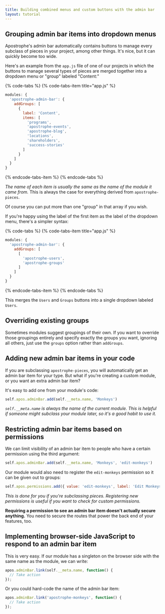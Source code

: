```yaml
---
title: Building combined menus and custom buttons with the admin bar
layout: tutorial
---
```


## Grouping admin bar items into dropdown menus

Apostrophe's admin bar automatically contains buttons to manage every subclass of pieces in your project, among other things. It's nice, but it can quickly become too wide.

Here's an example from the `app.js` file of one of our projects in which the buttons to manage several types of pieces are merged together into a dropdown menu or "group" labeled "Content:"

{% code-tabs %}
{% code-tabs-item title="app.js" %}
```javascript
modules: {
  'apostrophe-admin-bar': {
    addGroups: [
      {
        label: 'Content',
        items: [
          'programs',
          'apostrophe-events',
          'apostrophe-blog',
          'locations',
          'shareholders',
          'success-stories'
        ]
      }
    ]
  }
}
```
{% endcode-tabs-item %}
{% endcode-tabs %}

*The name of each item is usually the same as the name of the module it came from.* This is always the case for everything derived from `apostrophe-pieces`.

Of course you can put more than one "group" in that array if you wish.

If you're happy using the label of the first item as the label of the dropdown menu, there's a simpler syntax:

{% code-tabs %}
{% code-tabs-item title="app.js" %}
```javascript
modules: {
  'apostrophe-admin-bar': {
    addGroups: [
      [
        'apostrophe-users',
        'apostrophe-groups'
      ]
    ]
  }
}
```
{% endcode-tabs-item %}
{% endcode-tabs %}

This merges the `Users` and `Groups` buttons into a single dropdown labeled `Users`.

## Overriding existing groups

Sometimes modules suggest groupings of their own. If you want to override those groupings entirely and specify exactly the groups you want, ignoring all others, just use the `groups` option rather than `addGroups`.

## Adding new admin bar items in your code

If you are subclassing `apostrophe-pieces`, you will automatically get an admin bar item for your type. But what if you're creating a custom module, or you want an extra admin bar item?

It's easy to add one from your module's code:

```javascript
self.apos.adminBar.add(self.__meta.name, 'Monkeys')
```

*`self.__meta.name` is always the name of the current module. This is helpful if someone might subclass your module later, so it's a good habit to use it.*

## Restricting admin bar items based on permissions

We can limit visibility of an admin bar item to people who have a certain permission using the third argument:

```javascript
self.apos.adminBar.add(self.__meta.name, 'Monkeys', 'edit-monkeys')
```

Our module would also need to register the `edit-monkeys` permission so it can be given out to groups:

```javascript
self.apos.permissions.add({ value: 'edit-monkeys', label: 'Edit Monkeys' });
```

*This is done for you if you're subclassing pieces. Registering new permissions is useful if you want to check for custom permissions.*

**Requiring a permission to see an admin bar item doesn't actually secure anything.** You need to secure the routes that power the back end of your features, too.

## Implementing browser-side JavaScript to respond to an admin bar item

This is very easy. If our module has a singleton on the browser side with the same name as the module, we can write:

```javascript
apos.adminBar.link(self.__meta.name, function() {
  // Take action
});
```

Or you could hard-code the name of the admin bar item:

```javascript
apos.adminBar.link('apostrophe-monkeys', function() {
  // Take action
});
```
